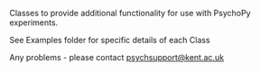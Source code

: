 Classes to provide additional functionality for use with PsychoPy experiments.

See Examples folder for specific details of each Class
	
Any problems - please contact psychsupport@kent.ac.uk